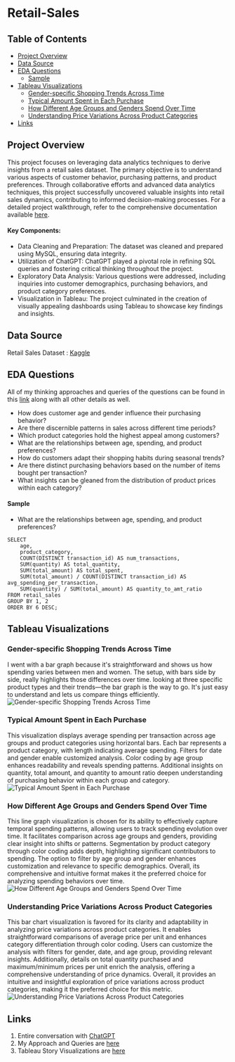 # Retail-Sales

## Table of Contents
- [Project Overview](#project-overview)
- [Data Source](#data-source)
- [EDA Questions](#eda-questions)
  - [Sample](#sample) 
- [Tableau Visualizations](#tableau-visualizations)
  - [Gender-specific Shopping Trends Across Time](#gender-specific-shopping-trends-across-time)
  - [Typical Amount Spent in Each Purchase](#typical-amount-spent-in-each-purchase)
  - [How Different Age Groups and Genders Spend Over Time](#how-different-age-groups-and-genders-spend-over-time)
  - [Understanding Price Variations Across Product Categories](#understanding-price-variations-across-product-categories) 
- [Links](#links)


## Project Overview

This project focuses on leveraging data analytics techniques to derive insights from a retail sales dataset. The primary objective is to understand various aspects of customer behavior, purchasing patterns, and product preferences. Through collaborative efforts and advanced data analytics techniques, this project successfully uncovered valuable insights into retail sales dynamics, contributing to informed decision-making processes.
For a detailed project walkthrough, refer to the comprehensive documentation available [here](https://chat.openai.com/share/ffc827e0-0d0d-44f9-aa64-09175c67f5a2).

#### Key Components:
- Data Cleaning and Preparation: The dataset was cleaned and prepared using MySQL, ensuring data integrity.
- Utilization of ChatGPT: ChatGPT played a pivotal role in refining SQL queries and fostering critical thinking throughout the project.
- Exploratory Data Analysis: Various questions were addressed, including inquiries into customer demographics, purchasing behaviors, and product category preferences.
- Visualization in Tableau: The project culminated in the creation of visually appealing dashboards using Tableau to showcase key findings and insights.


## Data Source

Retail Sales Dataset : [Kaggle](https://www.kaggle.com/datasets/mohammadtalib786/retail-sales-dataset/data) 

## EDA Questions

All of my thinking approaches and queries of the questions can be found in this [link](https://docs.google.com/document/d/16_NAU0MkbFRbCRxEkoUAJ61tVwdl7P3K1UMS07PMvbE/edit) along with all other details as well.

- How does customer age and gender influence their purchasing behavior?
- Are there discernible patterns in sales across different time periods?
- Which product categories hold the highest appeal among customers?
- What are the relationships between age, spending, and product preferences?
- How do customers adapt their shopping habits during seasonal trends?
- Are there distinct purchasing behaviors based on the number of items bought per transaction?
- What insights can be gleaned from the distribution of product prices within each category?

#### Sample 
- What are the relationships between age, spending, and product preferences?

```
SELECT 
    age,
    product_category,
    COUNT(DISTINCT transaction_id) AS num_transactions,
    SUM(quantity) AS total_quantity,
    SUM(total_amount) AS total_spent,
    SUM(total_amount) / COUNT(DISTINCT transaction_id) AS avg_spending_per_transaction,
    SUM(quantity) / SUM(total_amount) AS quantity_to_amt_ratio
FROM retail_sales
GROUP BY 1, 2
ORDER BY 6 DESC;
```


## Tableau Visualizations

### Gender-specific Shopping Trends Across Time

I went with a bar graph because it's straightforward and shows us how spending varies between men and women. The setup, with bars side by side, really highlights those differences over time. looking at three specific product types and their trends—the bar graph is the way to go. It's just easy to understand and lets us compare things efficiently.
![Gender-specific Shopping Trends Across Time](https://github.com/Sanjeev-Lama/Retail-Sales/assets/158605914/47b0ba77-dbac-447e-8474-d658cb550004)

### Typical Amount Spent in Each Purchase

This visualization displays average spending per transaction across age groups and product categories using horizontal bars. Each bar represents a product category, with length indicating average spending. Filters for date and gender enable customized analysis. Color coding by age group enhances readability and reveals spending patterns. Additional insights on quantity, total amount, and quantity to amount ratio deepen understanding of purchasing behavior within each group and category.
![Typical Amount Spent in Each Purchase](https://github.com/Sanjeev-Lama/Retail-Sales/assets/158605914/dc0050a1-b19b-47dc-99ed-1cc07a1b4eab)

### How Different Age Groups and Genders Spend Over Time

This line graph visualization is chosen for its ability to effectively capture temporal spending patterns, allowing users to track spending evolution over time. It facilitates comparison across age groups and genders, providing clear insight into shifts or patterns. Segmentation by product category through color coding adds depth, highlighting significant contributors to spending. The option to filter by age group and gender enhances customization and relevance to specific demographics. Overall, its comprehensive and intuitive format makes it the preferred choice for analyzing spending behaviors over time.
![How Different Age Groups and Genders Spend Over Time](https://github.com/Sanjeev-Lama/Retail-Sales/assets/158605914/69a630e0-8e84-4449-a32b-d2f04c069243)

### Understanding Price Variations Across Product Categories

This bar chart visualization is favored for its clarity and adaptability in analyzing price variations across product categories. It enables straightforward comparisons of average price per unit and enhances category differentiation through color coding. Users can customize the analysis with filters for gender, date, and age group, providing relevant insights. Additionally, details on total quantity purchased and maximum/minimum prices per unit enrich the analysis, offering a comprehensive understanding of price dynamics. Overall, it provides an intuitive and insightful exploration of price variations across product categories, making it the preferred choice for this metric.
![Understanding Price Variations Across Product Categories](https://github.com/Sanjeev-Lama/Retail-Sales/assets/158605914/2bbb281f-3841-454b-a0e8-5d1cb338715a)

## Links
1. Entire conversation with [ChatGPT](https://chat.openai.com/share/ffc827e0-0d0d-44f9-aa64-09175c67f5a2)
2. My Approach and Queries are [here](https://docs.google.com/document/d/16_NAU0MkbFRbCRxEkoUAJ61tVwdl7P3K1UMS07PMvbE/edit)
3. Tableau Story Visualizations are [here](https://public.tableau.com/app/profile/sanjeev.lama/viz/Retail_Sales_17075229358090/RetailSales?publish=yes) 



